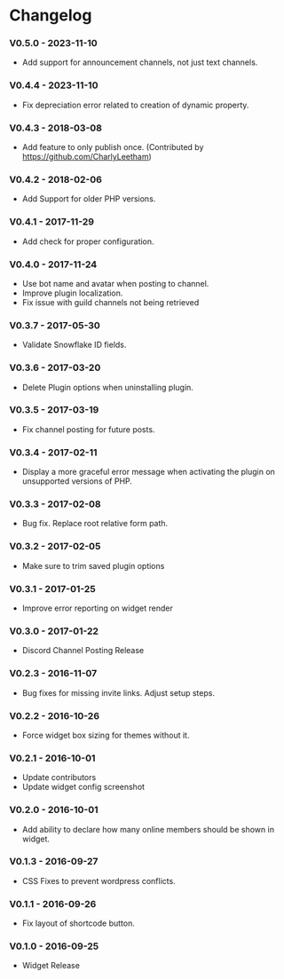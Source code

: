 # Changelog

### V0.5.0 - 2023-11-10
* Add support for announcement channels, not just text channels.

### V0.4.4 - 2023-11-10
* Fix depreciation error related to creation of dynamic property.

### V0.4.3 - 2018-03-08
* Add feature to only publish once. (Contributed by https://github.com/CharlyLeetham)

### V0.4.2 - 2018-02-06
* Add Support for older PHP versions.

### V0.4.1 - 2017-11-29
* Add check for proper configuration.

### V0.4.0 - 2017-11-24
* Use bot name and avatar when posting to channel.
* Improve plugin localization.
* Fix issue with guild channels not being retrieved

### V0.3.7 - 2017-05-30
* Validate Snowflake ID fields.

### V0.3.6 - 2017-03-20
* Delete Plugin options when uninstalling plugin.

### V0.3.5 - 2017-03-19
* Fix channel posting for future posts.

### V0.3.4 - 2017-02-11
* Display a more graceful error message when activating the plugin on unsupported versions of PHP.

### V0.3.3 - 2017-02-08
* Bug fix. Replace root relative form path.

### V0.3.2 - 2017-02-05
* Make sure to trim saved plugin options

### V0.3.1 - 2017-01-25
* Improve error reporting on widget render

### V0.3.0 - 2017-01-22
* Discord Channel Posting Release

### V0.2.3 - 2016-11-07
* Bug fixes for missing invite links. Adjust setup steps.

### V0.2.2 - 2016-10-26
* Force widget box sizing for themes without it.

### V0.2.1 - 2016-10-01
* Update contributors
* Update widget config screenshot

### V0.2.0 - 2016-10-01
* Add ability to declare how many online members should be shown in widget.

### V0.1.3 - 2016-09-27
* CSS Fixes to prevent wordpress conflicts.

### V0.1.1 - 2016-09-26
* Fix layout of shortcode button.

### V0.1.0 - 2016-09-25
* Widget Release

